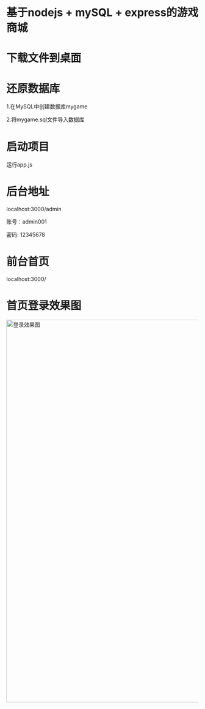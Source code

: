 # 基于nodejs + mySQL + express的游戏商城

# 下载文件到桌面

# 还原数据库
1.在MySQL中创建数据库mygame

2.将mygame.sql文件导入数据库

# 启动项目
运行app.js

# 后台地址
localhost:3000/admin

账号：admin001

密码: 12345678

# 前台首页
localhost:3000/

# 首页登录效果图
<img src="https://github.com/world-G/MyGame/blob/master/readme/)L%24JWJBNYHESO(9A%24%24XAL~5.png" width="1000" alt="登录效果图">


